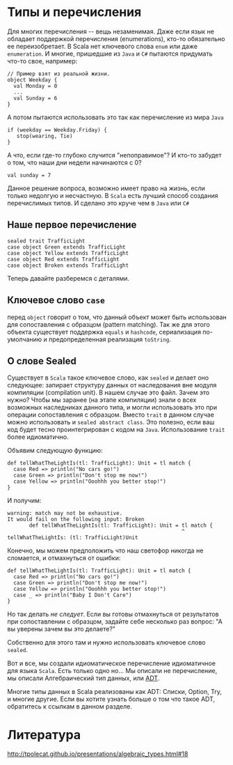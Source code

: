 Типы и перечисления
===================

Для многих перечисления -- вещь незаменимая. Даже если язык не обладает
поддержкой перечисления (enumerations), кто-то обязательно ее
переизобретает. В Scala нет ключевого слова `enum` или даже
`enumeration`. И многие, пришедшие из `Java` и `C#` пытаются придумать
что-то свое, например:

    // Пример взят из реальной жизни.
    object Weekday {
      val Monday = 0
      ... 
      val Sunday = 6
    }

А потом пытаются использовать это так как перечисление из мира `Java`

    if (weekday == Weekday.Friday) {
       stop(wearing, Tie) 
    }

А что, если где-то глубоко случится "непоправимое"? И кто-то забудет о
том, что наши дни недели начинаются с 0?

    val sunday = 7

Данное решение вопроса, возможно имеет право на жизнь, если только
недолгую и несчастную. В `Scala` есть лучший способ создания
перечислимых типов. И сделано это круче чем в `Java` или `C#`


## Наше первое перечисление

    sealed trait TrafficLight
    case object Green extends TrafficLight
    case object Yellow extends TrafficLight
    case object Red extends TrafficLight
    case object Broken extends TrafficLight

Теперь давайте разберемся с деталями.

## Ключевое слово `case`
перед `object` говорит о том, что данный объект может быть использован
для сопоставления с образцом (pattern matching). Так же для этого
объекта существует поддержка `equals` и `hashcode`, сериализация
по-умолчанию и предопределенная реализация `toString`.

## О слове Sealed 
Существует в `Scala` такое ключевое слово, как `sealed` и делает оно
следующее: запирает структуру данных от наследования вне модуля
компиляции (compilation unit). В нашем случае это файл. Зачем это нужно?
Чтобы мы заранее (на этапе компиляции) знали о всех возможных
наследниках данного типа, и могли использовать это при операции
сопоставления с образцом. Вместо `trait` в данном случае можно
использовать и `sealed abstract class`. Это полезно, если ваш код будет
тесно проинтегрирован с кодом на `Java`. Использование `trait` более
идиоматично.

Объявим следующую функцию:

    def tellWhatTheLightIs(tl: TrafficLight): Unit = tl match {
      case Red => println("No cars go!")
      case Green => println("Don't stop me now!")
      case Yellow => println("Ooohhh you better stop!")
    }

И получим:

    warning: match may not be exhaustive.
    It would fail on the following input: Broken
           def tellWhatTheLightIs(tl: TrafficLight): Unit = tl match {
                                                            ^
    tellWhatTheLightIs: (tl: TrafficLight)Unit

Конечно, мы можем предположить что наш светофор никогда не сломается, и
отмахнуться от ошибки:

    def tellWhatTheLightIs(tl: TrafficLight): Unit = tl match {
      case Red => println("No cars go!")
      case Green => println("Don't stop me now!")
      case Yellow => println("Ooohhh you better stop!")
      case _ => println("Baby I Don't Care")
    }

Но так делать *не следует*. Если вы готовы отмахнуться от результатов
при сопоставлении с образцом, задайте себе несколько раз вопрос:
"А вы уверены зачем вы это делаете?"

Собственно для этого там и нужно использовать ключевое слово `sealed`.

Вот и все, мы создали идиоматическое перечисление
идиоматичное для языка `Scala`. Есть только одно но... Мы описали не
перечисление, мы описали Алгебраический тип данных, или [ADT][1].

Многие типы данных в Scala реализованы как ADT: Списки, Option, Try, и
многие другие. Если вы хотите узнать больше о том что такое ADT,
обратитесь к ссылкам в данном разделе.

Литература
==========
[1]: https://en.wikipedia.org/wiki/Algebraic_data_type
http://tpolecat.github.io/presentations/algebraic_types.html#18
